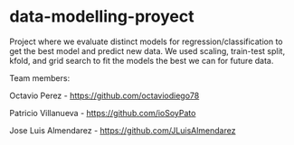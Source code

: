# data-modelling-proyect


Project where we evaluate distinct models for regression/classification to get the best model and predict new data. We used scaling, train-test split, kfold, and grid search to fit the models the best we can for future data.

Team members:

Octavio Perez - https://github.com/octaviodiego78

Patricio Villanueva -   https://github.com/ioSoyPato

Jose Luis Almendarez - https://github.com/JLuisAlmendarez

